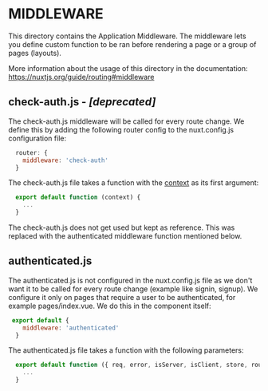 # MIDDLEWARE

This directory contains the Application Middleware.
The middleware lets you define custom function to be ran before rendering a page or a group of pages (layouts).

More information about the usage of this directory in the documentation:
https://nuxtjs.org/guide/routing#middleware

## check-auth.js - _[deprecated]_
The check-auth.js middleware will be called for every route change. We define this by adding the following router config to the nuxt.config.js configuration file:

```javascript
  router: {
    middleware: 'check-auth'
  }
```
The check-auth.js file takes a function with the <a href="https://nuxtjs.org/api/context">context</a> as its first argument:
```javascript
  export default function (context) {
    ...
  }
```
The check-auth.js does not get used but kept as reference. This was replaced with the authenticated middleware function mentioned below.

## authenticated.js
The authenticated.js is not configured in the nuxt.config.js file as we don't want it to be called for every route change (example like signin, signup). We configure it only on pages that require a user to be authenticated, for example pages/index.vue. We do this in the component itself:

```javascript
 export default {
    middleware: 'authenticated'
  }
```
The authenticated.js file takes a function with the following parameters:

```javascript
  export default function ({ req, error, isServer, isClient, store, route, redirect }) {
    ...
  }
```
